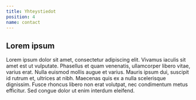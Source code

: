 ```yaml
---
title: Yhteystiedot
position: 4
name: contact
---
```


## Lorem ipsum
Lorem ipsum dolor sit amet, consectetur adipiscing elit. Vivamus iaculis sit amet est ut vulputate. Phasellus et quam venenatis, ullamcorper libero vitae, varius erat. Nulla euismod mollis augue et varius. Mauris ipsum dui, suscipit id rutrum et, ultrices at nibh. Maecenas quis ex a nulla scelerisque dignissim. Fusce rhoncus libero non erat volutpat, nec condimentum metus efficitur. Sed congue dolor ut enim interdum eleifend.